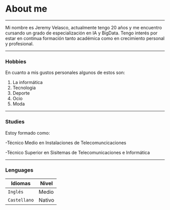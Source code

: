 # About me
-----

Mi nombre es Jeremy Velasco, actualmente tengo 20 años y me encuentro cursando un grado de especialización en IA y BigData.
Tengo interés por estar en continua formación tanto académica como en crecimiento personal y profesional.

--------------
### Hobbies
En cuanto a mis gustos personales algunos de estos son:
1. La informática
2. Tecnologia
3. Deporte
4. Ocio
5. Moda
---------------
### Studies
Estoy formado como:

-Técnico Medio en Instalaciones de Telecomuncicaciones

-Técnico Superior en Sisitemas de Telecomunicaciones e Informática

---------------
### Lenguages

| Idiomas | Nivel|
|----------|---------|
| `Inglés` | Medio |
| `Castellano`  | Nativo |
